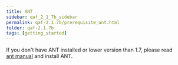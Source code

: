 ```yaml
---
title: ANT
sidebar: qaf_2_1_7b_sidebar
permalink: qaf-2.1.7b/prerequisite_ant.html
folder: qaf-2.1.7b
tags: [getting_started]
---
```


If you don't have ANT installed or lower version than 1.7, please read 	
[ant manual](http://ant.apache.org/manual/) and install ANT.
